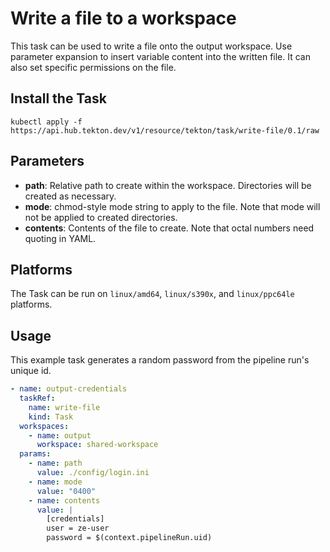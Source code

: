 # Write a file to a workspace

This task can be used to write a file onto the output workspace.
Use parameter expansion to insert variable content into the written
file. It can also set specific permissions on the file.

## Install the Task

```
kubectl apply -f https://api.hub.tekton.dev/v1/resource/tekton/task/write-file/0.1/raw
```

## Parameters

- **path**: Relative path to create within the workspace. Directories will be created as necessary. 
- **mode**: chmod-style mode string to apply to the file. Note that mode will not be applied to created directories.
- **contents**: Contents of the file to create. Note that octal numbers need quoting in YAML.

## Platforms

The Task can be run on `linux/amd64`, `linux/s390x`, and `linux/ppc64le` platforms.

## Usage

This example task generates a random password from the pipeline run's unique id.

```yaml
- name: output-credentials
  taskRef:
    name: write-file
    kind: Task
  workspaces:
    - name: output
      workspace: shared-workspace
  params:
    - name: path
      value: ./config/login.ini
    - name: mode
      value: "0400"
    - name: contents
      value: |
        [credentials]
        user = ze-user
        password = $(context.pipelineRun.uid)
```

